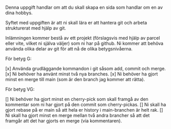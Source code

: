 Denna uppgift handlar om att du skall skapa en sida som handlar om en av dina hobbys. 

Syftet med uppgiften är att ni skall lära er att hantera git och arbeta strukturerat med hjälp av git. 

Inlämningen kommer bestå av ett projekt (förslagsvis med hjälp av parcel eller vite, vilket ni själva väljer) som ni har på github. Ni kommer att behöva använda olika delar av git för att nå de olika betygsnivåerna. 

För betyg G:

[x] Använda grudläggande kommandon i git såsom add, commit och merge. 
[x]  Ni behöver ha använt minst två nya branches. 
[x]  Ni behöver ha gjort minst en merge till main (som är den branch jag kommer att rätta). 

För betyg VG:

[]  Ni behöver ha gjort minst en cherry-pick som skall framgå av den kommentar som ni har gjort på den commit som cherry-pickas. 
[]  Ni skall ha gjort rebase på er main så att hela er history i main-branchen är helt rak. 
[]  Ni skall ha gjort minst en merge mellan två andra brancher så att det framgår att det har gjorts en merge (via kommentaren).